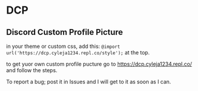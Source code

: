 # DCP

## Discord Custom Profile Picture

in your theme or custom css, add this: ```@import url('https://dcp.cyleja1234.repl.co/style');``` at the top.

to get yuor own custom profile pucture go to https://dcp.cyleja1234.repl.co/ and follow the steps.

To report a bug; post it in Issues and I will get to it as soon as I can.
